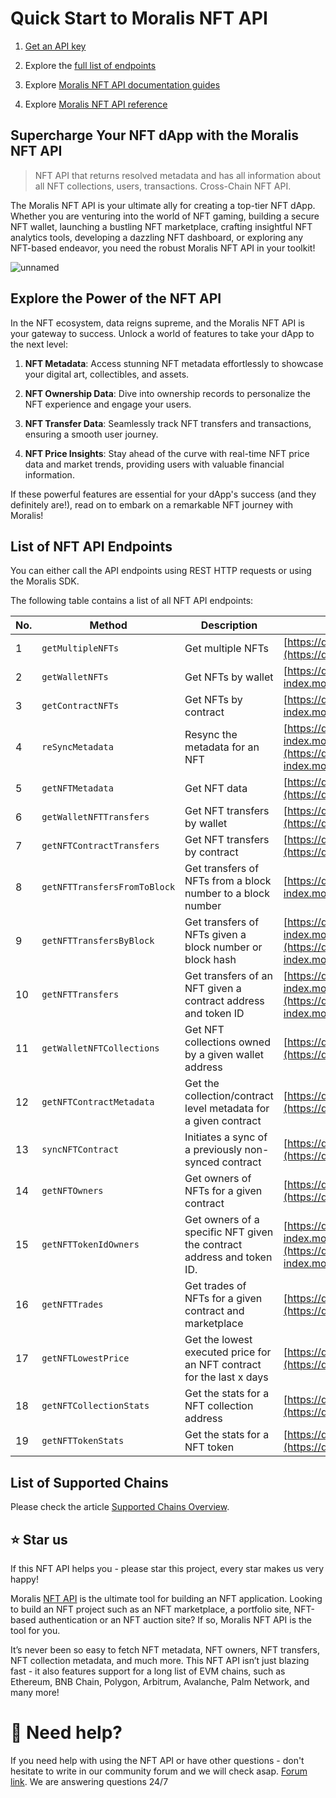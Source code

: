 # Quick Start to Moralis NFT API

1. [Get an API key](https://docs.moralis.io/reference/getting-the-api-key?utm_source=GitHub&utm_medium=NFT+API&utm_campaign=Moralis+Web3+Docs)

2. Explore the [full list of endpoints](https://github.com/nft-api/nft-api/blob/main/README.md#-list-of-nft-api-endpoints)

3. Explore [Moralis NFT API documentation guides](https://docs.moralis.io/web3-data-api/evm/nft-api)

4. Explore [Moralis NFT API reference](https://docs.moralis.io/web3-data-api/evm/reference#nft-api)

## Supercharge Your NFT dApp with the Moralis NFT API

> NFT API that returns resolved metadata and has all information about all NFT collections, users, transactions. Cross-Chain NFT API.

The Moralis NFT API is your ultimate ally for creating a top-tier NFT dApp. Whether you are venturing into the world of NFT gaming, building a secure NFT wallet, launching a bustling NFT marketplace, crafting insightful NFT analytics tools, developing a dazzling NFT dashboard, or exploring any NFT-based endeavor, you need the robust Moralis NFT API in your toolkit!

![unnamed](https://user-images.githubusercontent.com/11097108/146640298-12da8642-8580-4906-a350-826f64970916.gif)

## Explore the Power of the NFT API

In the NFT ecosystem, data reigns supreme, and the Moralis NFT API is your gateway to success. Unlock a world of features to take your dApp to the next level:

1. **NFT Metadata**: Access stunning NFT metadata effortlessly to showcase your digital art, collectibles, and assets.

2. **NFT Ownership Data**: Dive into ownership records to personalize the NFT experience and engage your users.

3. **NFT Transfer Data**: Seamlessly track NFT transfers and transactions, ensuring a smooth user journey.

4. **NFT Price Insights**: Stay ahead of the curve with real-time NFT price data and market trends, providing users with valuable financial information.

If these powerful features are essential for your dApp's success (and they definitely are!), read on to embark on a remarkable NFT journey with Moralis!

## List of NFT API Endpoints

You can either call the API endpoints using REST HTTP requests or using the Moralis SDK.

The following table contains a list of all NFT API endpoints:

| No. | Method      | Description                                     | URL                                                                       | API Reference                                                                                             |
|-----|--------------------------|--------------------------------------------------------------|---------------------------------------------------------------------------|---------------------------------------------------------------------------------------------------------------|
| 1   | `getMultipleNFTs`        | Get multiple NFTs | [https://deep-index.moralis.io/api/v2.2/nft/getMultipleNFTs](https://deep-index.moralis.io/api/v2.2/nft/getMultipleNFTs) | [Documentation for getMultipleNFTs](https://docs.moralis.io/web3-data-api/evm/reference/get-multiple-nfts?tokens=[]&normalizeMetadata=false&media_items=true&chain=eth) |
| 2   | `getWalletNFTs`           | Get NFTs by wallet | [https://deep-index.moralis.io/api/v2.2/:address/nft](https://deep-index.moralis.io/api/v2.2/:address/nft)                     | [Documentation for getWalletNFTs](https://docs.moralis.io/web3-data-api/evm/reference/get-wallet-nfts?address=0x1f9090aaE28b8a3dCeaDf281B0F12828e676c326&chain=eth&format=decimal&token_addresses=[]&media_items=false)   |
| 3   | `getContractNFTs`         | Get NFTs by contract | [https://deep-index.moralis.io/api/v2.2/nft/:address](https://deep-index.moralis.io/api/v2.2/nft/:address)                   | [Documentation for getContractNFTs](https://docs.moralis.io/web3-data-api/evm/reference/get-contract-nfts?address=0xb47e3cd837dDF8e4c57F05d70Ab865de6e193BBB&chain=eth&format=decimal) |
| 4   | `reSyncMetadata`           | Resync the metadata for an NFT | [https://deep-index.moralis.io/api/v2.2/nft/:address/:token_id/metadata/resync](https://deep-index.moralis.io/api/v2.2/nft/:address/:token_id/metadata/resync) | [Documentation for reSyncMetadata](https://docs.moralis.io/web3-data-api/evm/reference/resync-metadata?address=0xb47e3cd837dDF8e4c57F05d70Ab865de6e193BBB&token_id=1&chain=eth&flag=uri&mode=async)   |
| 5   | `getNFTMetadata`           | Get NFT data | [https://deep-index.moralis.io/api/v2.2/nft/:address/:token_id](https://deep-index.moralis.io/api/v2.2/nft/:address/:token_id) | [Documentation for getNFTMetadata](https://docs.moralis.io/web3-data-api/evm/reference/get-nft-metadata?address=0xb47e3cd837dDF8e4c57F05d70Ab865de6e193BBB&token_id=1&chain=eth&format=decimal&normalizeMetadata=true&media_items=false)   |
| 6   | `getWalletNFTTransfers`    | Get NFT transfers by wallet | [https://deep-index.moralis.io/api/v2.2/:address/nft/transfers](https://deep-index.moralis.io/api/v2.2/:address/nft/transfers) | [Documentation for getWalletNFTTransfers](https://docs.moralis.io/web3-data-api/evm/reference/get-wallet-nft-transfers?address=0x1f9090aaE28b8a3dCeaDf281B0F12828e676c326&chain=eth&format=decimal) |
| 7   | `getNFTContractTransfers`  | Get NFT transfers by contract | [https://deep-index.moralis.io/api/v2.2/nft/:address/transfers](https://deep-index.moralis.io/api/v2.2/nft/:address/transfers) | [Documentation for getNFTContractTransfers](https://docs.moralis.io/web3-data-api/evm/reference/get-nft-contract-transfers?address=0xb47e3cd837dDF8e4c57F05d70Ab865de6e193BBB&chain=eth&format=decimal) |
| 8   | `getNFTTransfersFromToBlock` | Get transfers of NFTs from a block number to a block number | [https://deep-index.moralis.io/api/v2.2/nft/transfers](https://deep-index.moralis.io/api/v2.2/nft/transfers) | [Documentation for getNFTTransfersFromToBlock](https://docs.moralis.io/web3-data-api/evm/reference/get-nft-transfers-from-to-block?chain=eth&format=decimal)   |
| 9   | `getNFTTransfersByBlock`   | Get transfers of NFTs given a block number or block hash  | [https://deep-index.moralis.io/api/v2.2/block/:block_number_or_hash/nft/transfers](https://deep-index.moralis.io/api/v2.2/block/:block_number_or_hash/nft/transfers) | [Documentation for getNFTTransfersByBlock](https://docs.moralis.io/web3-data-api/evm/reference/get-nft-transfers-by-block?block_number_or_hash=15846571&chain=eth)   |
| 10  | `getNFTTransfers`          | Get transfers of an NFT given a contract address and token ID | [https://deep-index.moralis.io/api/v2.2/nft/:address/:token_id/transfers](https://deep-index.moralis.io/api/v2.2/nft/:address/:token_id/transfers) | [Documentation for getNFTTransfers](https://docs.moralis.io/web3-data-api/evm/reference/get-nft-transfers?address=0xb47e3cd837dDF8e4c57F05d70Ab865de6e193BBB&token_id=1&chain=eth&format=decimal)   |
| 11  | `getWalletNFTCollections`  | Get NFT collections owned by a given wallet address        | [https://deep-index.moralis.io/api/v2.2/:address/nft/collections](https://deep-index.moralis.io/api/v2.2/:address/nft/collections) | [Documentation for getWalletNFTCollections](https://docs.moralis.io/web3-data-api/evm/reference/get-wallet-nft-collections?address=0x1f9090aaE28b8a3dCeaDf281B0F12828e676c326&chain=eth)   |
| 12  | `getNFTContractMetadata`   | Get the collection/contract level metadata for a given contract | [https://deep-index.moralis.io/api/v2.2/nft/:address/metadata](https://deep-index.moralis.io/api/v2.2/nft/:address/metadata) | [Documentation for getNFTContractMetadata](https://docs.moralis.io/web3-data-api/evm/reference/get-nft-contract-metadata?address=0xb47e3cd837dDF8e4c57F05d70Ab865de6e193BBB&chain=eth)   |
| 13  | `syncNFTContract`          | Initiates a sync of a previously non-synced contract     | [https://deep-index.moralis.io/api/v2.2/nft/:address/sync](https://deep-index.moralis.io/api/v2.2/nft/:address/sync)       | [Documentation for syncNFTContract](https://docs.moralis.io/web3-data-api/evm/reference/sync-nft-contract?address=0x60E4d786628Fea6478F785A6d7e704777c86a7c6&chain=eth) |
| 14  | `getNFTOwners`            | Get owners of NFTs for a given contract                   | [https://deep-index.moralis.io/api/v2.2/nft/:address/owners](https://deep-index.moralis.io/api/v2.2/nft/:address/owners) | [Documentation for getNFTOwners](https://docs.moralis.io/web3-data-api/evm/reference/get-nft-owners?address=0xb47e3cd837dDF8e4c57F05d70Ab865de6e193BBB&chain=eth&format=decimal) |
| 15  | `getNFTTokenIdOwners`      | Get owners of a specific NFT given the contract address and token ID. | [https://deep-index.moralis.io/api/v2.2/nft/:address/:token_id/owners](https://deep-index.moralis.io/api/v2.2/nft/:address/:token_id/owners) | [Documentation for getNFTTokenIdOwners](https://docs.moralis.io/web3-data-api/evm/reference/get-nft-token-id-owners?address=0xb47e3cd837dDF8e4c57F05d70Ab865de6e193BBB&token_id=1&chain=eth&format=decimal)   |
| 16  | `getNFTTrades`             | Get trades of NFTs for a given contract and marketplace   | [https://deep-index.moralis.io/api/v2.2/nft/:address/trades](https://deep-index.moralis.io/api/v2.2/nft/:address/trades) | [Documentation for getNFTTrades](https://docs.moralis.io/web3-data-api/evm/reference/get-nft-trades?address=0xb47e3cd837dDF8e4c57F05d70Ab865de6e193BBB&chain=eth&marketplace=opensea)   |
| 17  | `getNFTLowestPrice`        | Get the lowest executed price for an NFT contract for the last x days | [https://deep-index.moralis.io/api/v2.2/nft/:address/lowestprice](https://deep-index.moralis.io/api/v2.2/nft/:address/lowestprice) | [Documentation for getNFTLowestPrice](https://docs.moralis.io/web3-data-api/evm/reference/get-nft-lowest-price?address=0xBC4CA0EdA7647A8aB7C2061c2E118A18a936f13D&chain=eth&marketplace=opensea)   |
| 18  | `getNFTCollectionStats`     | Get the stats for a NFT collection address              | [https://deep-index.moralis.io/api/v2.2/nft/:address/stats](https://deep-index.moralis.io/api/v2.2/nft/:address/stats) | [Documentation for getNFTCollectionStats](https://docs.moralis.io/web3-data-api/evm/reference/get-nft-collection-stats?chain=eth)   |
| 19  | `getNFTTokenStats`          | Get the stats for a NFT token                       | [https://deep-index.moralis.io/api/v2.2/nft/:address/:token_id/stats](https://deep-index.moralis.io/api/v2.2/nft/:address/:token_id/stats) | [Documentation for getNFTTokenStats](https://docs.moralis.io/web3-data-api/evm/reference/get-nft-token-stats?address=0xbc4ca0eda7647a8ab7c2061c2e118a18a936f13d&token_id=1&chain=eth)   |

## List of Supported Chains

Please check the article [Supported Chains Overview](https://docs.moralis.io/supported-chains).

## ⭐️ Star us

If this NFT API helps you - please star this project, every star makes us very happy!

Moralis [NFT API](https://moralis.io/api/nft/) is the ultimate tool for building an NFT application. Looking to build an NFT project such as an NFT marketplace, a portfolio site, NFT-based authentication or an NFT auction site? If so, Moralis NFT API is the tool for you.

It’s never been so easy to fetch NFT metadata, NFT owners, NFT transfers, NFT collection metadata, and much more. This NFT API isn’t just blazing fast - it also features support for a long list of EVM chains, such as Ethereum, BNB Chain, Polygon, Arbitrum, Avalanche, Palm Network, and many more!

# 🤝 Need help?

If you need help with using the NFT API or have other questions - don't hesitate to write in our community forum and we will check asap. [Forum link](https://forum.moralis.io/). We are answering questions 24/7
